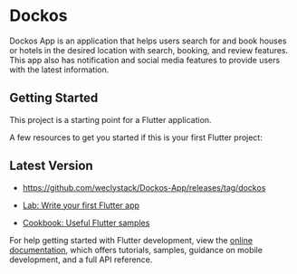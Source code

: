 # Dockos

Dockos App is an application that helps users search for and book houses or hotels in the desired location with search, booking, and review features. This app also has notification and social media features to provide users with the latest information.

## Getting Started

This project is a starting point for a Flutter application.

A few resources to get you started if this is your first Flutter project:

## Latest Version
- https://github.com/weclystack/Dockos-App/releases/tag/dockos

- [Lab: Write your first Flutter app](https://docs.flutter.dev/get-started/codelab)
- [Cookbook: Useful Flutter samples](https://docs.flutter.dev/cookbook)

For help getting started with Flutter development, view the
[online documentation](https://docs.flutter.dev/), which offers tutorials,
samples, guidance on mobile development, and a full API reference.

